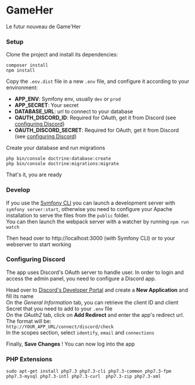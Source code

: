 # GameHer
Le futur nouveau de Game'Her

### Setup

Clone the project and install its dependencies:
```
composer install
npm install
```

Copy the `.env.dist` file in a new `.env` file, and configure it according to your environment:

- **APP_ENV**: Symfony env, usually `dev` or `prod`
- **APP_SECRET**: Your secret
- **DATABASE_URL**: url to connect to your database
- **OAUTH_DISCORD_ID**: Required for OAuth, get it from Discord (see [configuring Discord](#configuring-discord))
- **OAUTH_DISCORD_SECRET**:  Required for OAuth, get it from Discord (see [configuring Discord](#configuring-discord))

Create your database and run migrations
```
php bin/console doctrine:database:create
php bin/console doctrine:migrations:migrate
```

That's it, you are ready

### Develop

If you use the [Symfony CLI](https://symfony.com/download) you can launch a development server with `symfony server:start`, otherwise you need to configure your Apache installation to serve the files from the `public` folder.  
You can then launch the webpack server with a watcher by running `npm run watch`

Then head over to http://localhost:3000 (with Symfony CLI) or to your webserver to start working

### Configuring Discord

The app uses Discord's OAuth server to handle user. In order to login and access the admin panel, you need to configure a Discord app.

Head over to [Discord's Developer Portal](https://discordapp.com/developers/applications) and create a **New Application** and fill its name  
On the *General Information* tab, you can retrieve the client ID and client Secret that you need to add to your `.env` file  
On the *OAuth2* tab, click on **Add Redirect** and enter the app's redirect url. The format will be:  
`http://YOUR_APP_URL/connect/discord/check
`  
In the scopes section, select `identify`, `email` and `connections`

Finally, **Save Changes** ! You can now log into the app

### PHP Extensions

`sudo apt-get install php7.3 php7.3-cli php7.3-common php7.3-fpm php7.3-mysql php7.3-intl php7.3-curl  php7.3-zip php7.3-xml`
